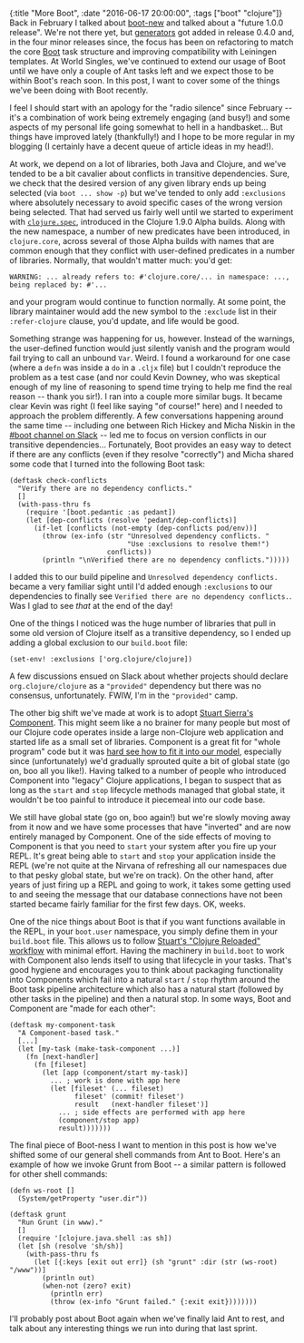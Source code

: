 {:title "More Boot",
 :date "2016-06-17 20:00:00",
 :tags ["boot" "clojure"]}
Back in February I talked about [boot-new](https://corfield.org/blog/2016/02/02/boot-new/) and talked about a "future 1.0.0 release". We're not there yet, but [generators](https://github.com/seancorfield/boot-new#boot-generators) got added in release 0.4.0 and, in the four minor releases since, the focus has been on refactoring to match the core [Boot](http://boot-clj.com/) task structure and improving compatibility with Leiningen templates. At World Singles, we've continued to extend our usage of Boot until we have only a couple of Ant tasks left and we expect those to be within Boot's reach soon. In this post, I want to cover some of the things we've been doing with Boot recently.<!-- more -->

I feel I should start with an apology for the "radio silence" since February -- it's a combination of work being extremely engaging (and busy!) and some aspects of my personal life going somewhat to hell in a handbasket... But things have improved lately (thankfully!) and I hope to be more regular in my blogging (I certainly have a decent queue of article ideas in my head!).

At work, we depend on a lot of libraries, both Java and Clojure, and we've tended to be a bit cavalier about conflicts in transitive dependencies. Sure, we check that the desired version of any given library ends up being selected (via `boot ... show -p`) but we've tended to only add `:exclusions` where absolutely necessary to avoid specific cases of the wrong version being selected. That had served us fairly well until we started to experiment with [`clojure.spec`](https://clojure.org/about/spec), introduced in the Clojure 1.9.0 Alpha builds. Along with the new namespace, a number of new predicates have been introduced, in `clojure.core`, across several of those Alpha builds with names that are common enough that they conflict with user-defined predicates in a number of libraries. Normally, that wouldn't matter much: you'd get:

    WARNING: ... already refers to: #'clojure.core/... in namespace: ..., being replaced by: #'...

and your program would continue to function normally. At some point, the library maintainer would add the new symbol to the `:exclude` list in their `:refer-clojure` clause, you'd update, and life would be good.

Something strange was happening for us, however. Instead of the warnings, the user-defined function would just silently vanish and the program would fail trying to call an unbound `Var`. Weird. I found a workaround for one case (where a `defn` was inside a `do` in a `.cljx` file) but I couldn't reproduce the problem as a test case (and nor could Kevin Downey, who was skeptical enough of my line of reasoning to spend time trying to help me find the real reason -- thank you sir!). I ran into a couple more similar bugs. It became clear Kevin was right (I feel like saying "of course!" here) and I needed to approach the problem differently. A few conversations happening around the same time -- including one between Rich Hickey and Micha Niskin in the [#boot channel on Slack](https://clojurians.slack.com/messages/boot/) -- led me to focus on version conflicts in our transitive dependencies... Fortunately, Boot provides an easy way to detect if there are any conflicts (even if they resolve "correctly") and Micha shared some code that I turned into the following Boot task:

    (deftask check-conflicts
      "Verify there are no dependency conflicts."
      []
      (with-pass-thru fs
        (require '[boot.pedantic :as pedant])
        (let [dep-conflicts (resolve 'pedant/dep-conflicts)]
          (if-let [conflicts (not-empty (dep-conflicts pod/env))]
            (throw (ex-info (str "Unresolved dependency conflicts. "
                                 "Use :exclusions to resolve them!")
                            conflicts))
            (println "\nVerified there are no dependency conflicts.")))))

I added this to our build pipeline and `Unresolved dependency conflicts.` became a very familiar sight until I'd added enough `:exclusions` to our dependencies to finally see `Verified there are no dependency conflicts.`. Was I glad to see _that_ at the end of the day!

One of the things I noticed was the huge number of libraries that pull in some old version of Clojure itself as a transitive dependency, so I ended up adding a global exclusion to our `build.boot` file:

    (set-env! :exclusions ['org.clojure/clojure])

A few discussions ensued on Slack about whether projects should declare `org.clojure/clojure` as a `"provided"` dependency but there was no consensus, unfortunately. FWIW, I'm in the `"provided"` camp.

The other big shift we've made at work is to adopt [Stuart Sierra's Component](https://github.com/stuartsierra/component). This might seem like a no brainer for many people but most of our Clojure code operates inside a large non-Clojure web application and started life as a small set of libraries. Component is a great fit for "whole program" code but it was [hard see how to fit it into our model](https://github.com/stuartsierra/component#disadvantages-of-the-component-model), especially since (unfortunately) we'd gradually sprouted quite a bit of global state (go on, boo all you like!). Having talked to a number of people who introduced Component into "legacy" Clojure applications, I began to suspect that as long as the `start` and `stop` lifecycle methods managed that global state, it wouldn't be too painful to introduce it piecemeal into our code base.

We still have global state (go on, boo again!) but we're slowly moving away from it now and we have some processes that have "inverted" and are now entirely managed by Component. One of the side effects of moving to Component is that you need to `start` your system after you fire up your REPL. It's great being able to `start` and `stop` your application inside the REPL (we're not quite at the Nirvana of refreshing all our namespaces due to that pesky global state, but we're on track). On the other hand, after years of just firing up a REPL and going to work, it takes some getting used to and seeing the message that our database connections have not been started became fairly familiar for the first few days. OK, weeks.

One of the nice things about Boot is that if you want functions available in the REPL, in your `boot.user` namespace, you simply define them in your `build.boot` file. This allows us to follow [Stuart's "Clojure Reloaded" workflow](http://thinkrelevance.com/blog/2013/06/04/clojure-workflow-reloaded) with minimal effort. Having the machinery in `build.boot` to work with Component also lends itself to using that lifecycle in your tasks. That's good hygiene and encourages you to think about packaging functionality into Components which fail into a natural `start` / `stop` rhythm around the Boot task pipeline architecture which also has a natural start (followed by other tasks in the pipeline) and then a natural stop. In some ways, Boot and Component are "made for each other":

    (deftask my-component-task
      "A Component-based task."
      [...]
      (let [my-task (make-task-component ...)]
        (fn [next-handler]
          (fn [fileset]
            (let [app (component/start my-task)]
              ... ; work is done with app here
              (let [fileset' (... fileset)
                    fileset' (commit! fileset')
                    result   (next-handler fileset')]
                ... ; side effects are performed with app here
                (component/stop app)
                result)))))))

The final piece of Boot-ness I want to mention in this post is how we've shifted some of our general shell commands from Ant to Boot. Here's an example of how we invoke Grunt from Boot -- a similar pattern is followed for other shell commands:

    (defn ws-root []
      (System/getProperty "user.dir"))

    (deftask grunt
      "Run Grunt (in www)."
      []
      (require '[clojure.java.shell :as sh])
      (let [sh (resolve 'sh/sh)]
        (with-pass-thru fs
          (let [{:keys [exit out err]} (sh "grunt" :dir (str (ws-root) "/www"))]
            (println out)
            (when-not (zero? exit)
              (println err)
              (throw (ex-info "Grunt failed." {:exit exit})))))))

I'll probably post about Boot again when we've finally laid Ant to rest, and talk about any interesting things we run into during that last sprint.
